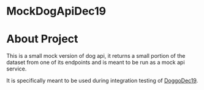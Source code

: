# MockDogApiDec19
# About Project
This is a small mock version of dog api, it returns a small portion of the dataset from one of its endpoints and is meant to be run as a mock api service.

It is specifically meant to be used during integration testing of [DoggoDec19](https://www.github.com/mittons/DoggoDec19).